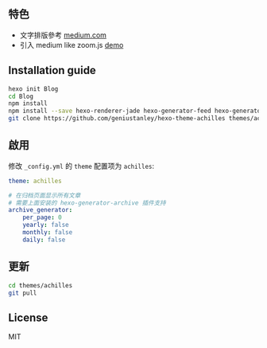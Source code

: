 ## 特色
* 文字排版參考 [medium.com](https://medium.com/)
* 引入 medium like zoom.js [demo](https://fat.github.io/zoom.js/)

## Installation guide

``` bash
hexo init Blog 
cd Blog 
npm install
npm install --save hexo-renderer-jade hexo-generator-feed hexo-generator-sitemap hexo-browsersync hexo-generator-archive
git clone https://github.com/geniustanley/hexo-theme-achilles themes/achilles
```

## 啟用

修改 `_config.yml` 的 `theme` 配置项为 `achilles`:

```yaml
theme: achilles

# 在归档页面显示所有文章
# 需要上面安装的 hexo-generator-archive 插件支持
archive_generator:
    per_page: 0
    yearly: false
    monthly: false
    daily: false
```

## 更新

``` bash
cd themes/achilles
git pull
```

## License

MIT
